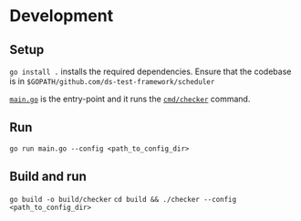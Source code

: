 # Development

## Setup
```go install .``` installs the required dependencies. Ensure that the codebase is in `$GOPATH/github.com/ds-test-framework/scheduler`

[`main.go`](../main.go) is the entry-point and it runs the [`cmd/checker`](../cmd/checker/main.go) command.

## Run
```go run main.go --config <path_to_config_dir>```

## Build and run
```go build -o build/checker```
```cd build && ./checker --config <path_to_config_dir>```